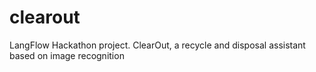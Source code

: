 # clearout
LangFlow Hackathon project. ClearOut, a recycle and disposal assistant based on image recognition
